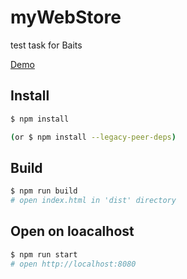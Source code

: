 # myWebStore
test task for Baits

[Demo](https://fluxet.github.io/myWebStore/)

## Install

```sh
$ npm install

(or $ npm install --legacy-peer-deps)
```

## Build

```sh
$ npm run build
# open index.html in 'dist' directory
```

## Open on loacalhost

```sh
$ npm run start
# open http://localhost:8080
```

